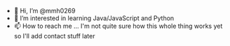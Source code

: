 - 👋 Hi, I’m @mmh0269
- 👀 I’m interested in learning Java/JavaScript and Python
- 📫 How to reach me ... I'm not quite sure how this whole thing works yet so I'll add contact stuff later

<!---
mmh0269/mmh0269 is a ✨ special ✨ repository because its `README.md` (this file) appears on your GitHub profile.
You can click the Preview link to take a look at your changes.
--->
